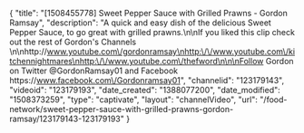 {
    "title": "[1508455778] Sweet Pepper Sauce with Grilled Prawns - Gordon Ramsay",
    "description": "A quick and easy dish of the delicious Sweet Pepper Sauce, to go great with grilled prawns.\n\nIf you liked this clip check out the rest of Gordon's Channels \n\nhttp:\/\/www.youtube.com\/gordonramsay\nhttp:\/\/www.youtube.com\/kitchennightmares\nhttp:\/\/www.youtube.com\/thefword\n\n\nFollow Gordon on Twitter @GordonRamsay01 and Facebook https:\/\/www.facebook.com\/Gordonramsay01",
    "channelid": "123179143",
    "videoid": "123179193",
    "date_created": "1388077200",
    "date_modified": "1508373259",
    "type": "captivate",
    "layout": "channelVideo",
    "url": "\/food-network\/sweet-pepper-sauce-with-grilled-prawns-gordon-ramsay\/123179143-123179193"
}